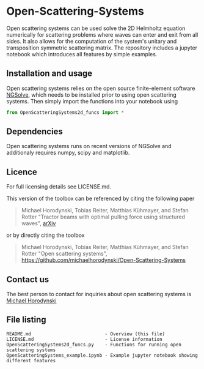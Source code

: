 # Open-Scattering-Systems

Open scattering systems can be used solve the 2D Helmholtz equation numerically
for scattering problems where waves can enter and exit from all sides. It also 
allows for the computation of the system's unitary and transposition symmetric 
scattering matrix. The repository includes a jupyter notebook which introduces 
all features by simple examples.

Installation and usage
----------------------

Open scattering systems relies on the open source finite-element software [NGSolve](https://ngsolve.org/),
which needs to be installed prior to using open scattering systems. Then simply 
import the functions into your notebook using

```python
from OpenScatteringSystems2d_funcs import *
```

Dependencies
------------

Open scattering systems runs on recent versions of NGSolve and additionaly
requires numpy, scipy and matplotlib.

Licence
-------

For full licensing details see LICENSE.md.

This version of the toolbox can be referenced by citing the following paper

> Michael Horodynski, Tobias Reiter, Matthias Kühmayer, and Stefan Rotter
> "Tractor beams with optimal pulling force using structured waves",
> [arXiv](http://arxiv.org/XXX)

or by directly citing the toolbox

> Michael Horodynski, Tobias Reiter, Matthias Kühmayer, and Stefan Rotter
> "Open scattering systems", https://github.com/michaelhorodynski/Open-Scattering-Systems

Contact us
----------

The best person to contact for inquiries about open scattering systems
is [Michael Horodynski](mailto:michael.horodynski@gmail.com)

File listing
------------

```
README.md                           - Overview (this file)
LICENSE.md                          - License information
OpenScatteringSystems2d_funcs.py    - Functions for running open scattering systems
OpenScatteringSystems_example.ipynb - Example jupyter notebook showing different features
```
